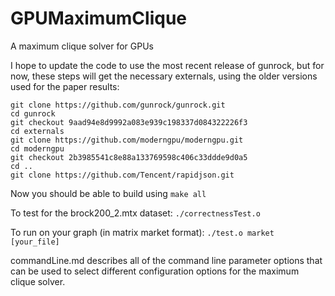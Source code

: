 # GPUMaximumClique
A maximum clique solver for GPUs

I hope to update the code to use the most recent release of gunrock, but for now, these steps will get the necessary externals, using the older versions used for the paper results:
```
git clone https://github.com/gunrock/gunrock.git
cd gunrock
git checkout 9aad94e8d9992a083e939c198337d084322226f3
cd externals
git clone https://github.com/moderngpu/moderngpu.git
cd moderngpu
git checkout 2b3985541c8e88a133769598c406c33ddde9d0a5
cd ..
git clone https://github.com/Tencent/rapidjson.git
```

Now you should be able to build using `make all`

To test for the brock200\_2.mtx dataset:
`./correctnessTest.o`

To run on your graph (in matrix market format):
`./test.o market [your_file]`

commandLine.md describes all of the command line parameter options that can be used to select different configuration options for the maximum clique solver.
